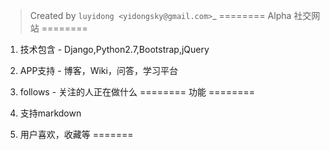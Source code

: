 > Created by `luyidong <yidongsky@gmail.com>`_
========
Alpha 社交网站
========
1. 技术包含	-  Django,Python2.7,Bootstrap,jQuery

2. APP支持	- 博客，Wiki，问答，学习平台

3. follows	- 关注的人正在做什么
========
功能
========
1. 支持markdown

2. 用户喜欢，收藏等
=======
